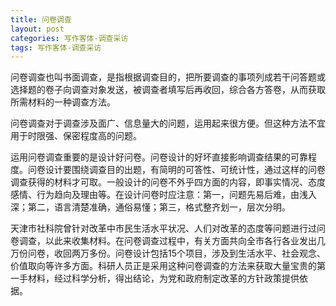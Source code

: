 ```yaml
---
title: 问卷调查
layout: post
categories: 写作客体-调查采访
tags: 写作客体-调查采访
---
```


问卷调查也叫书面调查，是指根据调查目的，把所要调查的事项列成若干问答题或选择题的卷子向调查对象发送，被调查者填写后再收回，综合各方答卷，从而获取所需材料的一种调查方法。

问卷调查对于调查涉及面广、信息量大的问题，运用起来很方便。但这种方法不宜用于时限强、保密程度高的问题。

运用问卷调查重要的是设计好问卷。问卷设计的好坏直接影响调查结果的可靠程度。问卷设计要围绕调查目的出题，有简明的可答性、可统计性，通过这样的问卷调查获得的材料才可取。一般设计的问卷不外乎四方面的内容，即事实情况、态度感情、行为趋向及理由等。在设计问卷时应注意：第一，问题先易后难，由浅入深；第二，语言清楚准确，通俗易懂；第三，格式整齐划一，层次分明。

天津市社科院曾针对改革中市民生活水平状况、人们对改革的态度等问题进行过问卷调查，以此来收集材料。在问卷调查过程中，有关方面共向全市各行各业发出几万份问卷，收回两万多份。问卷设计包括15个项目，涉及到生活水平、社会观念、价值取向等许多方面。科研人员正是采用这种问卷调查的方法来获取大量宝贵的第一手材料，经过科学分析，得出结论，为党和政府制定改革的方针政策提供依据。 